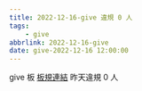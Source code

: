 ```yaml
---
title: 2022-12-16-give 違規 0 人
tags:
    - give
abbrlink: 2022-12-16-give
date: give-2022-12-16 12:00:00
---
```

give 板 [板規連結](https://www.ptt.cc/bbs/give/M.1612495900.A.C32.html)
昨天違規 0 人
